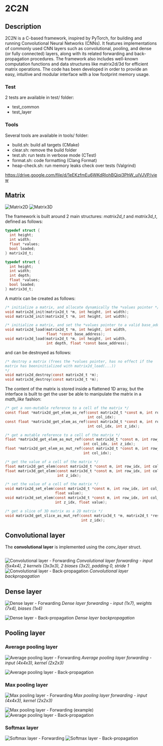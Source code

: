 # 2C2N
## Description
2C2N is a C-based framework, inspired by PyTorch, for building and running Convolutional Neural Networks (CNNs). It features implementations of commonly used CNN layers such as convolutional, pooling, and dense (or fully connected) layers, along with its related forwarding and back-propagation procedures. The framework also includes well-known computation functions and data structures like matrix2d/3d for efficient matrix operations. The code has been developed in order to provide an easy, intuitive and modular interface with a low footprint memory usage.

### Test
2 tests are available in test/ folder:
- test_common
- test_layer

### Tools
Several tools are available in tools/ folder:
- build.sh: build all targets (CMake)
- clear.sh: remove the build folder
- test.sh: run tests in verbose mode (CTest)
- format.sh: code formatting (Clang Format)
- heap-check.sh: run memory leaks check over tests (Valgrind)

https://drive.google.com/file/d/1eEKzfmEu6WKdRlohBQiqi3PhW_uIVJVP/view

## Matrix
![Matrix2D](./assets/matrix2d.jpg)
![Matrix3D](./assets/matrix3d.jpg)

The framework is built around 2 main structures: *matrix2d_t* and *matrix3d_t*, defined as follows:
```c
typedef struct {
  int height;
  int width;
  float *values;
  bool loaded;
} matrix2d_t;

typedef struct {
  int height;
  int width;
  int depth;
  float *values;
  bool loaded;
} matrix3d_t;

```
A matrix can be created as follows:
```c
/* initialize a matrix, and allocate dynamically the *values pointer */
void matrix2d_init(matrix2d_t *m, int height, int width);
void matrix3d_init(matrix2d_t *m, int height, int width);

/* initialize a matrix, and set the *values pointer to a valid base_address */
void matrix2d_load(matrix2d_t *m, int height, int width,
                   float *const base_address);
void matrix3d_load(matrix2d_t *m, int height, int width,
                   int depth, float *const base_address);
```
and can be destroyed as follows:
```c
/* destroy a matrix (frees the *values pointer, has no effect if the
matrix has beeninitialized with matrix2d_load(...))
*/
void matrix2d_destroy(const matrix2d_t *m);
void matrix3d_destroy(const matrix3d_t *m);
```

The content of the matrix is stored inside a flattened 1D array, but the interface is built
to get the user be able to manipulate the matrix in a *math_like* fashion:

```c
/* get a non-mutable reference to a cell of the matrix */
const float *matrix2d_get_elem_as_ref(const matrix2d_t *const m, int row_idx,
                                      int col_idx);
const float *matrix3d_get_elem_as_ref(const matrix3d_t *const m, int row_idx,
                                      int col_idx, int z_idx);

/* get a mutable reference to a cell of the matrix */
float *matrix3d_get_elem_as_mut_ref(const matrix3d_t *const m, int row_idx,
                                    int col_idx, int z_idx);
float *matrix2d_get_elem_as_mut_ref(const matrix2d_t *const m, int row_idx,
                                    int col_idx);

/* get the value of a cell of the matrix */
float matrix2d_get_elem(const matrix2d_t *const m, int row_idx, int col_idx);
float matrix3d_get_elem(const matrix3d_t *const m, int row_idx, int col_idx,
                        int z_idx);

/* set the value of a cell of the matrix */
void matrix2d_set_elem(const matrix2d_t *const m, int row_idx, int col_idx,
                       float value);
void matrix3d_set_elem(const matrix3d_t *const m, int row_idx, int col_idx,
                       int z_idx, float value);

/* get a slice of 3D matrix as a 2D matrix */
void matrix3d_get_slice_as_mut_ref(const matrix3d_t *m, matrix2d_t *result,
                                   int z_idx);

```

## Convolutional layer
The **convolutional layer** is implemented using the *conv_layer* struct.
```c

```

![Convolutional layer - Forwarding](./assets/convolutional_layer_forwarding.jpg)
*Convolutional layer forwarding - input (5x4x4), 2 kernels (3x3x3), 2 biases (3x2), padding 0, stride 1*
![Convolutional layer - Back-propagation](./assets/convolutional_layer_backpropagation.jpg)
*Convolutional layer backpropagation*

## Dense layer
![Dense layer - Forwarding](./assets/dense_layer_forwarding.jpg)
*Dense layer forwarding - input (1x7), weights (7x4), biases (1x4)*

![Dense layer - Back-propagation](./assets/dense_layer_backpropagation.jpg)
*Dense layer backpropagation*

## Pooling layer
### Average pooling layer
![Average pooling layer - Forwarding](./assets/avg_pooling_layer_forwarding.jpg)
*Average pooling layer forwarding - input (4x4x3), kernel (2x2x3)*

![Average pooling layer - Back-propagation](./assets/avg_pooling_layer_backpropagation.jpg)
### Max pooling layer
![Max pooling layer - Forwarding](./assets/max_pooling_layer_forwarding.jpg)
*Max pooling layer forwarding - input (4x4x3), kernel (2x2x3)*

![Max pooling layer - Forwarding (example)](./assets/max_pooling_layer_forwarding_example.jpg)
![Average pooling layer - Back-propagation](./assets/max_pooling_layer_backpropagation.jpg)
### Softmax layer
![Softmax layer - Forwarding](./assets/softmax_layer_forwarding.jpg)
![Softmax layer - Back-propagation](./assets/softmax_layer_backpropagation.jpg)
